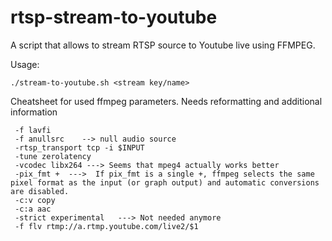 # rtsp-stream-to-youtube
A script that allows to stream RTSP source to Youtube live using FFMPEG.

Usage:
```
./stream-to-youtube.sh <stream key/name>
```

Cheatsheet for used ffmpeg parameters. Needs reformatting and additional information
```
 -f lavfi
 -f anullsrc	-->	null audio source
 -rtsp_transport tcp -i $INPUT
 -tune zerolatency
 -vcodec libx264 ---> Seems that mpeg4 actually works better
 -pix_fmt +	 --->  If pix_fmt is a single +, ffmpeg selects the same pixel format as the input (or graph output) and automatic conversions are disabled.
 -c:v copy
 -c:a aac
 -strict experimental 	---> Not needed anymore
 -f flv rtmp://a.rtmp.youtube.com/live2/$1
```
